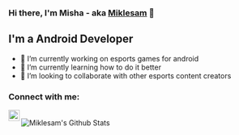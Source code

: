 ### Hi there, I'm Misha - aka [Miklesam][website] 👋

## I'm a Android Developer
- 🔭 I’m currently working on esports games for android
- 🌱 I’m currently learning how to do it better
- 👯 I’m looking to collaborate with other esports content creators

### Connect with me:

[<img align="left" alt="codeSTACKr | Twitter" width="22px" src="https://cdn.jsdelivr.net/npm/simple-icons@v3/icons/twitter.svg" />][twitter]

<br />

<img align="left" alt="Miklesam's Github Stats" src="https://github-readme-stats.vercel.app/api?username=Miklesam&show_icons=true&hide_border=true" />

[website]: https://https://play.google.com/store/apps/developer?id=Miklesam
[twitter]: https://twitter.com/Miklesami
<!--
**Miklesam/Miklesam** is a ✨ _special_ ✨ repository because its `README.md` (this file) appears on your GitHub profile.

Here are some ideas to get you started:

- 🔭 I’m currently working on ...
- 🌱 I’m currently learning ...
- 👯 I’m looking to collaborate on ...
- 🤔 I’m looking for help with ...
- 💬 Ask me about ...
- 📫 How to reach me: ...
- 😄 Pronouns: ...
- ⚡ Fun fact: ...
-->

